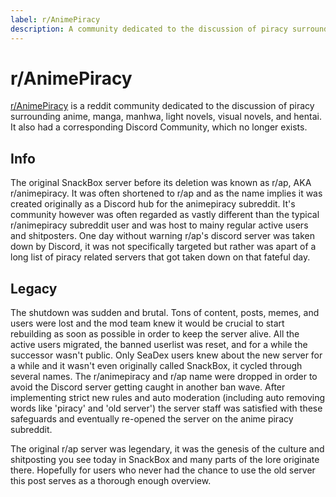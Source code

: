 ```yaml
---
label: r/AnimePiracy
description: A community dedicated to the discussion of piracy surrounding anime, manga, manhwa, light novels, visual novels, and hentai.
---
```


# r/AnimePiracy

[r/AnimePiracy](https://www.reddit.com/r/animepiracy) is a reddit community dedicated to the discussion of piracy surrounding anime, manga, manhwa, light novels, visual novels, and hentai. It also had a corresponding Discord Community, which no longer exists.

## Info

The original SnackBox server before its deletion was known as r/ap, AKA r/animepiracy.  It was often shortened to r/ap and as the name implies it was created originally as a Discord hub for the animepiracy subreddit.  It's community however was often regarded as vastly different than the typical r/animepiracy subreddit user and was host to mainy regular active users and shitposters.  One day without warning r/ap's discord server was taken down by Discord, it was not specifically targeted but rather was apart of a long list of piracy related servers that got taken down on that fateful day.

## Legacy

The shutdown was sudden and brutal.  Tons of content, posts, memes, and users were lost and the mod team knew it would be crucial to start rebuilding as soon as possible in order to keep the server alive.  All the active users migrated, the banned userlist was reset, and for a while the successor wasn't public.  Only SeaDex users knew about the new server for a while and it wasn't even originally called SnackBox, it cycled through several names.  The r/animepiracy and r/ap name were dropped in order to avoid the Discord server getting caught in another ban wave.  After implementing strict new rules and auto moderation (including auto removing words like 'piracy' and 'old server') the server staff was satisfied with these safeguards and eventually re-opened the server on the anime piracy subreddit.

The original r/ap server was legendary, it was the genesis of the culture and shitposting you see today in SnackBox and many parts of the lore originate there.  Hopefully for users who never had the chance to use the old server this post serves as a thorough enough overview.
